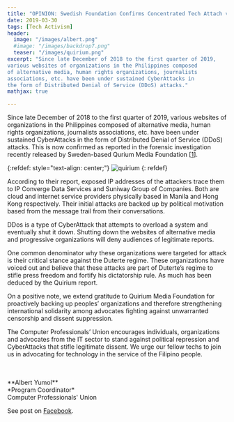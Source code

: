 ```yaml
---
title: "OPINION: Swedish Foundation Confirms Concentrated Tech Attach vs Peoples Organizations, Alternative Media"
date: 2019-03-30
tags: [Tech Activism]
header:
  image: "/images/albert.png"
  #image: "/images/backdrop7.png"
  teaser: "/images/quirium.png"
excerpt: "Since late December of 2018 to the first quarter of 2019,
various websites of organizations in the Philippines composed
of alternative media, human rights organizations, journalists
associations, etc. have been under sustained CyberAttacks in
the form of Distributed Denial of Service (DDoS) attacks."
mathjax: true

---
```


<div id="fb-root"></div>
<script async defer src="https://connect.facebook.net/en_US/sdk.js#xfbml=1&version=v3.2"></script>


Since late December of 2018 to the first quarter of 2019,
various websites of organizations in the Philippines composed
of alternative media, human rights organizations, journalists
associations, etc. have been under sustained CyberAttacks in
the form of Distributed Denial of Service (DDoS) attacks.
This is now confirmed as reported in the forensic investigation
recently released by Sweden-based Qurium Media Foundation [[1](https://www.qurium.org/alerts/philippines/attributing-the-attacks-against-media-human-rigths-philippines?fbclid=IwAR1cFkKkhP55fRifbdHZ_SjE0Mg_myW8qfZe80dJULV2ZVDXfmv0fNUOVbw)].

{:refdef: style="text-align: center;"}
<img src="{{ site.url }}{{ site.baseurl }}/images/quirium.png" alt="quirium" class="center">
{: refdef}

According to their report, exposed IP addresses of the attackers
trace them to IP Converge Data Services and Suniway Group
of Companies. Both are cloud and internet service providers
physically based in Manila and Hong Kong respectively. Their
initial attacks are backed up by political motivation based
from the message trail from their conversations.

DDos is a type of CyberAttack that attempts to overload a
system and eventually shut it down. Shutting down the websites
of alternative media and progressive organizations will deny
audiences of legitimate reports.

One common denominator why these organizations were targeted
for attack is their critical stance against the Duterte regime.
These organizations have voiced out and believe that these
attacks are part of Duterte’s regime to stifle press freedom
and fortify his dictatorship rule. As much has been deduced by
the Quirium report.

On a positive note, we extend gratitude to Quirium Media
Foundation for proactively backing up peoples’ organizations
and therefore strengthening international solidarity among
advocates fighting against unwarranted censorship and
dissent suppression.

The Computer Professionals’ Union encourages individuals,
organizations and advocates from the IT sector to stand against
political repression and CyberAttacks that stifle legitimate dissent.
We urge our fellow techs to join us in advocating for technology
in the service of the Filipino people.


<br>
<br>
**Albert Yumol** <br>
*Program Coordinator* <br>
Computer Professionals' Union

See post on [Facebook](https://www.facebook.com/CPUnion/posts/10156675106722203).

<script async src="//pagead2.googlesyndication.com/pagead/js/adsbygoogle.js"></script>
<script>
  (adsbygoogle = window.adsbygoogle || []).push({
    google_ad_client: "ca-pub-6410209740119334",
    enable_page_level_ads: true
  });
</script>

<div class="fb-comments" data-href="https://albertyumol.github.io/" data-numposts="5"></div>
